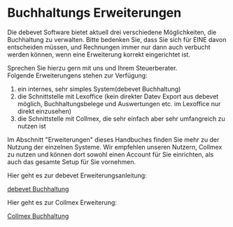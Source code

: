 # Buchhaltungs Erweiterungen 

Die debevet Software bietet aktuell drei verschiedene Möglichkeiten, die Buchhaltung zu verwalten. Bitte bedenken Sie, dass Sie sich für 
EINE davon entscheiden müssen, und Rechnungen immer nur dann auch verbucht werden können, wenn eine Erweiterung korrekt eingerichtet ist.  

Sprechen Sie hierzu gern mit uns und Ihrem Steuerberater.  
Folgende Erweiterungens stehen zur Verfügung:   


1. ein internes, sehr simples System(debevet Buchhaltung)
2. die Schnittstelle mit Lexoffice (kein direkter Datev Export aus debevet möglich, Buchhaltungsbelege und Auswertungen etc. im Lexoffice nur direkt einzusehen)  
3. die Schnittstelle mit Collmex, die sehr einfach aber sehr umfangreich zu nutzen ist  

Im Abschnitt "Erweiterungen" dieses Handbuches finden Sie mehr zu der Nutzung der einzelnen Systeme. Wir empfehlen unseren 
Nutzern, Collmex zu nutzen und können dort sowohl einen Account für Sie einrichten, als auch das gesamte Setup für Sie vornehmen.

Hier geht es zur debevet Erweiterungsanleitung:   

[debevet Buchhaltung](https://handbuch.debevet.de/docs/Erweiterungen/devevet_buchhaltung)

Hier geht es zur Collmex Erweiterung:   

[Collmex Buchhaltung](https://handbuch.debevet.de/docs/Erweiterungen/collmex)


